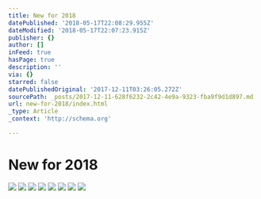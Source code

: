 ```yaml
---
title: New for 2018
datePublished: '2018-05-17T22:08:29.955Z'
dateModified: '2018-05-17T22:07:23.915Z'
publisher: {}
author: []
inFeed: true
hasPage: true
description: ''
via: {}
starred: false
datePublishedOriginal: '2017-12-11T03:26:05.272Z'
sourcePath: _posts/2017-12-11-628f6232-2c42-4e9a-9323-fba9f9d1d897.md
url: new-for-2018/index.html
_type: Article
_context: 'http://schema.org'

---
```

# New for 2018
![](https://the-grid-user-content.s3-us-west-2.amazonaws.com/dfe8dfdf-afc0-4688-a67a-f4f534d50630.jpg)
![](https://the-grid-user-content.s3-us-west-2.amazonaws.com/d8789251-738b-4cc2-8e65-974a2728aaae.jpg)
![](https://the-grid-user-content.s3-us-west-2.amazonaws.com/bcf86069-1e92-4f49-9216-ff2387dc8c94.jpg)
![](https://the-grid-user-content.s3-us-west-2.amazonaws.com/18e9ad94-9b0c-4469-820e-163c5a16c5d6.jpg)
![](https://the-grid-user-content.s3-us-west-2.amazonaws.com/1c3a0197-bce5-4c2c-8af9-955caa72c0fe.jpg)
![](https://s3-us-west-2.amazonaws.com/the-grid-img/p/ffc6ea5f17b110459fb29ae6ba49f7cf0d5110e4.jpg)
![](https://the-grid-user-content.s3-us-west-2.amazonaws.com/4b448500-c6a9-48a1-9ce6-691500aea082.jpg)
![](https://the-grid-user-content.s3-us-west-2.amazonaws.com/5aa0c745-f823-4c59-85fa-11f3bfeb7b70.jpg)